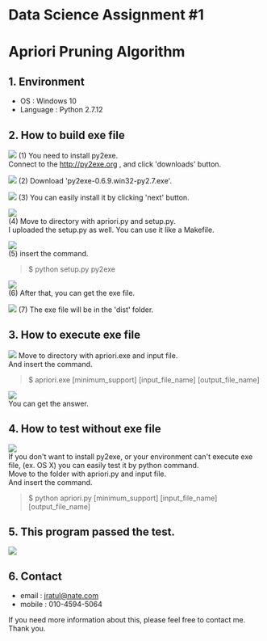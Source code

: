 # Data Science Assignment #1  
# Apriori Pruning Algorithm

## 1. Environment
* OS : Windows 10
* Language : Python 2.7.12 

## 2. How to build exe file

![](pic/01.jpg)
(1) You need to install py2exe.  
Connect to the http://py2exe.org , and click 'downloads' button.  
  
  
![](pic/02.jpg)
(2) Download 'py2exe-0.6.9.win32-py2.7.exe'.  
  
  
![](pic/03.jpg)
(3) You can easily install it by clicking 'next' button.  
  
  
![](pic/04.jpg)  
(4) Move to directory with apriori.py and setup.py.  
I uploaded the setup.py as well. You can use it like a Makefile.  
  
  
![](pic/05.jpg)  
(5) insert the command.  
  
> $ python setup.py py2exe  
  
  
![](pic/06.jpg)  
(6) After that, you can get the exe file.
  
  
![](pic/07.jpg)
(7) The exe file will be in the 'dist' folder.
  
  
## 3. How to execute exe file
  
![](pic/08.jpg)
Move to directory with apriori.exe and input file.  
And insert the command.
  
> $ apriori.exe [minimum\_support] [input\_file\_name] [output\_file\_name]  
  
  
![](pic/09.jpg)  
You can get the answer.  
  
  
## 4. How to test without exe file  
  
![](pic/10.jpg)  
If you don't want to install py2exe, or your environment can't execute exe file, (ex. OS X) you can easily test it by python command.  
Move to the folder with apriori.py and input file.  
And insert the command.  
  
> $ python apriori.py [minimum\_support] [input\_file\_name] [output\_file\_name]  
  
  
## 5. This program passed the test.
  
![](pic/11.jpg)  
  
  
## 6. Contact   
  
* email : jratul@nate.com
* mobile : 010-4594-5064  

If you need more information about this, please feel free to contact me.  
Thank you.
